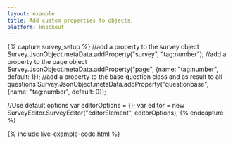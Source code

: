 ```yaml
---
layout: example
title: Add custom properties to objects. 
platform: knockout
---
```

{% capture survey_setup %}
//add a property to the survey object
Survey.JsonObject.metaData.addProperty("survey", "tag:number");
//add a property to the page object
Survey.JsonObject.metaData.addProperty("page", {name: "tag:number", default: 1});
//add a property to the base question class and as result to all questions 
Survey.JsonObject.metaData.addProperty("questionbase", {name: "tag:number", default: 0});

//Use default options 
var editorOptions = {};
var editor = new SurveyEditor.SurveyEditor("editorElement", editorOptions);
{% endcapture %}

{% include live-example-code.html %}
